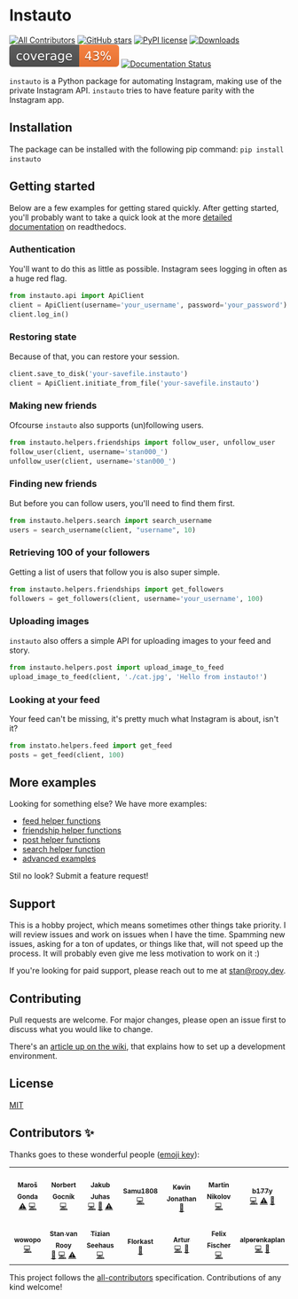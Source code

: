 # Instauto
[![All Contributors](https://img.shields.io/badge/all_contributors-15-orange.svg?style=flat-square)](#contributors-)
[![GitHub stars](https://img.shields.io/github/stars/stanvanrooy/instauto)](https://github.com/stanvanrooy/instauto/stargazers)
[![PyPI license](https://img.shields.io/pypi/l/instauto)](https://pypi.python.org/project/instauto/)
[![Downloads](https://pepy.tech/badge/instauto/week)](https://pepy.tech/project/instauto)
![coverage](https://github.com/stanvanrooy/instauto/blob/master/coverage.svg)
[![Documentation Status](https://readthedocs.org/projects/instauto/badge/?version=latest)](https://instauto.readthedocs.io/en/latest/?badge=latest)


`instauto` is a Python package for automating Instagram, making use of the private Instagram API. `instauto` tries to have feature parity with the Instagram app.

## Installation
The package can be installed with the following pip command:
```pip install instauto```

## Getting started
Below are a few examples for getting stared quickly. After getting started, you'll probably want to take a quick look at the more [detailed documentation](instauto.readthedocs.io/) on readthedocs.

### Authentication
You'll want to do this as little as possible. Instagram sees logging in often as a huge red flag.
```python
from instauto.api import ApiClient
client = ApiClient(username='your_username', password='your_password')
client.log_in()
```

### Restoring state
Because of that, you can restore your session.
```python
client.save_to_disk('your-savefile.instauto')
client = ApiClient.initiate_from_file('your-savefile.instauto')
```

### Making new friends
Ofcourse `instauto` also supports (un)following users.
```python
from instauto.helpers.friendships import follow_user, unfollow_user
follow_user(client, username='stan000_')
unfollow_user(client, username='stan000_')
```

### Finding new friends
But before you can follow users, you'll need to find them first.
```python
from instauto.helpers.search import search_username
users = search_username(client, "username", 10)
```

### Retrieving 100 of your followers
Getting a list of users that follow you is also super simple. 
```python
from instauto.helpers.friendships import get_followers
followers = get_followers(client, username='your_username', 100)
```

### Uploading images
`instauto` also offers a simple API for uploading images to your feed and story.
```python
from instauto.helpers.post import upload_image_to_feed
upload_image_to_feed(client, './cat.jpg', 'Hello from instauto!')
```

### Looking at your feed
Your feed can't be missing, it's pretty much what Instagram is about, isn't it?
```python
from instato.helpers.feed import get_feed
posts = get_feed(client, 100)
```

## More examples 
Looking for something else? We have more examples:
- [feed helper functions](https://github.com/stanvanrooy/instauto/tree/master/examples/helpers/feed)
- [friendship helper functions](https://github.com/stanvanrooy/instauto/tree/master/examples/helpers/friendships)
- [post helper functions](https://github.com/stanvanrooy/instauto/tree/master/examples/helpers/post)
- [search helper function](https://github.com/stanvanrooy/instauto/tree/master/examples/helpers/search)
- [advanced examples](https://github.com/stanvanrooy/instauto/tree/master/examples/api)

Stil no look? Submit a feature request!

## Support
This is a hobby project, which means sometimes other things take priority. I will review issues and work on issues when I have the time. Spamming new issues, asking for a ton of updates, or things like that, will not speed up the process. It will probably even give me less motivation to work on it :)

If you're looking for paid support, please reach out to me at [stan@rooy.dev](mailto:stan@rooy.dev).

## Contributing
Pull requests are welcome. For major changes, please open an issue first to discuss what you would like to change.

There's an [article up on the wiki](https://github.com/stanvanrooy/instauto/wiki/Setting-up-a-development-environment),  that explains how to set up a development environment.

## License
[MIT](https://choosealicense.com/licenses/mit/)

## Contributors ✨

Thanks goes to these wonderful people ([emoji key](https://allcontributors.org/docs/en/emoji-key)):

<!-- ALL-CONTRIBUTORS-LIST:START - Do not remove or modify this section -->
<!-- prettier-ignore-start -->
<!-- markdownlint-disable -->
<table>
  <tr>
    <td align="center"><a href="https://github.com/marosgonda"><img src="https://avatars1.githubusercontent.com/u/16307489?v=4?s=100" width="100px;" alt=""/><br /><sub><b>Maroš Gonda</b></sub></a><br /><a href="https://github.com/stanvanrooy/instauto/commits?author=marosgonda" title="Tests">⚠️</a> <a href="https://github.com/stanvanrooy/instauto/commits?author=marosgonda" title="Code">💻</a></td>
    <td align="center"><a href="https://github.com/gocnik95"><img src="https://avatars2.githubusercontent.com/u/68646331?v=4?s=100" width="100px;" alt=""/><br /><sub><b>Norbert Gocník</b></sub></a><br /><a href="https://github.com/stanvanrooy/instauto/commits?author=gocnik95" title="Code">💻</a></td>
    <td align="center"><a href="https://github.com/juhas96"><img src="https://avatars3.githubusercontent.com/u/25826778?v=4?s=100" width="100px;" alt=""/><br /><sub><b>Jakub Juhas</b></sub></a><br /><a href="https://github.com/stanvanrooy/instauto/commits?author=juhas96" title="Code">💻</a> <a href="https://github.com/stanvanrooy/instauto/commits?author=juhas96" title="Documentation">📖</a> <a href="https://github.com/stanvanrooy/instauto/commits?author=juhas96" title="Tests">⚠️</a></td>
    <td align="center"><a href="https://github.com/Samu1808"><img src="https://avatars3.githubusercontent.com/u/64809910?v=4?s=100" width="100px;" alt=""/><br /><sub><b>Samu1808</b></sub></a><br /><a href="https://github.com/stanvanrooy/instauto/commits?author=Samu1808" title="Code">💻</a></td>
    <td align="center"><a href="https://www.kevinjonathan.com"><img src="https://avatars3.githubusercontent.com/u/12078441?v=4?s=100" width="100px;" alt=""/><br /><sub><b>Kevin Jonathan</b></sub></a><br /><a href="https://github.com/stanvanrooy/instauto/commits?author=kevinjon27" title="Documentation">📖</a></td>
    <td align="center"><a href="https://github.com/marvic2409"><img src="https://avatars3.githubusercontent.com/u/25594875?v=4?s=100" width="100px;" alt=""/><br /><sub><b>Martin Nikolov</b></sub></a><br /><a href="https://github.com/stanvanrooy/instauto/commits?author=marvic2409" title="Code">💻</a></td>
    <td align="center"><a href="https://github.com/b177y"><img src="https://avatars1.githubusercontent.com/u/34008579?v=4?s=100" width="100px;" alt=""/><br /><sub><b>b177y</b></sub></a><br /><a href="https://github.com/stanvanrooy/instauto/commits?author=b177y" title="Code">💻</a> <a href="https://github.com/stanvanrooy/instauto/commits?author=b177y" title="Tests">⚠️</a> <a href="https://github.com/stanvanrooy/instauto/commits?author=b177y" title="Documentation">📖</a></td>
  </tr>
  <tr>
    <td align="center"><a href="https://github.com/returnWOW"><img src="https://avatars3.githubusercontent.com/u/16145271?v=4?s=100" width="100px;" alt=""/><br /><sub><b>wowopo</b></sub></a><br /><a href="https://github.com/stanvanrooy/instauto/commits?author=returnWOW" title="Code">💻</a></td>
    <td align="center"><a href="https://rooy.works"><img src="https://avatars1.githubusercontent.com/u/49564025?v=4?s=100" width="100px;" alt=""/><br /><sub><b>Stan van Rooy</b></sub></a><br /><a href="https://github.com/stanvanrooy/instauto/commits?author=stanvanrooy" title="Documentation">📖</a> <a href="https://github.com/stanvanrooy/instauto/commits?author=stanvanrooy" title="Code">💻</a> <a href="https://github.com/stanvanrooy/instauto/commits?author=stanvanrooy" title="Tests">⚠️</a></td>
    <td align="center"><a href="https://github.com/tibotix"><img src="https://avatars3.githubusercontent.com/u/38123657?v=4?s=100" width="100px;" alt=""/><br /><sub><b>Tizian Seehaus</b></sub></a><br /><a href="https://github.com/stanvanrooy/instauto/commits?author=tibotix" title="Code">💻</a></td>
    <td align="center"><a href="https://github.com/ItsFlorkast"><img src="https://avatars.githubusercontent.com/u/43137808?v=4?s=100" width="100px;" alt=""/><br /><sub><b>Florkast</b></sub></a><br /><a href="https://github.com/stanvanrooy/instauto/commits?author=ItsFlorkast" title="Documentation">📖</a></td>
    <td align="center"><a href="http://atnartur.dev"><img src="https://avatars.githubusercontent.com/u/5189110?v=4?s=100" width="100px;" alt=""/><br /><sub><b>Artur</b></sub></a><br /><a href="https://github.com/stanvanrooy/instauto/commits?author=atnartur" title="Code">💻</a> <a href="https://github.com/stanvanrooy/instauto/commits?author=atnartur" title="Documentation">📖</a></td>
    <td align="center"><a href="https://github.com/Fislix"><img src="https://avatars.githubusercontent.com/u/84190063?v=4?s=100" width="100px;" alt=""/><br /><sub><b>Felix Fischer</b></sub></a><br /><a href="https://github.com/stanvanrooy/instauto/commits?author=Fislix" title="Code">💻</a></td>
    <td align="center"><a href="https://github.com/alperenkaplan"><img src="https://avatars.githubusercontent.com/u/48252753?v=4?s=100" width="100px;" alt=""/><br /><sub><b>alperenkaplan</b></sub></a><br /><a href="https://github.com/stanvanrooy/instauto/commits?author=alperenkaplan" title="Code">💻</a> <a href="https://github.com/stanvanrooy/instauto/commits?author=alperenkaplan" title="Documentation">📖</a></td>
  </tr>
</table>

<!-- markdownlint-restore -->
<!-- prettier-ignore-end -->

<!-- ALL-CONTRIBUTORS-LIST:END -->

This project follows the [all-contributors](https://github.com/all-contributors/all-contributors) specification. Contributions of any kind welcome!
